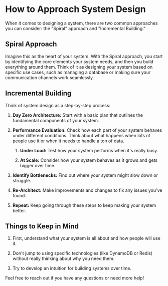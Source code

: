 # How to Approach System Design

When it comes to designing a system, there are two common approaches you can consider: the "Spiral" approach and "Incremental Building."

## Spiral Approach

Imagine this as the heart of your system. With the Spiral approach, you start by identifying the core elements your system needs, and then you build everything around them. Think of it as designing your system based on specific use cases, such as managing a database or making sure your communication channels work seamlessly.

## Incremental Building

Think of system design as a step-by-step process:

1. **Day Zero Architecture:** Start with a basic plan that outlines the fundamental components of your system.

2. **Performance Evaluation:** Check how each part of your system behaves under different conditions. Think about what happens when lots of people use it or when it needs to handle a ton of data.

   1. **Under Load:** Test how your system performs when it's really busy.

   2. **At Scale:** Consider how your system behaves as it grows and gets bigger over time.

3. **Identify Bottlenecks:** Find out where your system might slow down or struggle.

4. **Re-Architect:** Make improvements and changes to fix any issues you've found.

5. **Repeat:** Keep going through these steps to keep making your system better.

## Things to Keep in Mind

1. First, understand what your system is all about and how people will use it.

2. Don't jump to using specific technologies (like DynamoDB or Redis) without really thinking about why you need them.

3. Try to develop an intuition for building systems over time.

Feel free to reach out if you have any questions or need more help!
